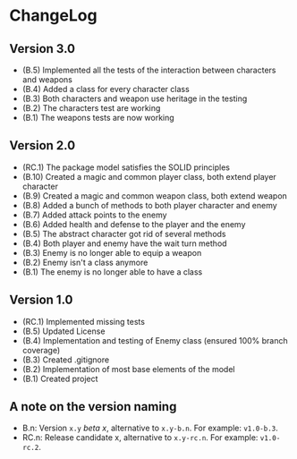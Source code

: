 ChangeLog
=========

Version 3.0
-----------
- (B.5) Implemented all the tests of the interaction between characters and weapons
- (B.4) Added a class for every character class
- (B.3) Both characters and weapon use heritage in the testing
- (B.2) The characters test are working 
- (B.1) The weapons tests are now working

Version 2.0
-----------
- (RC.1) The package model satisfies the SOLID principles
- (B.10) Created a magic and common  player class, both extend player character
- (B.9) Created a magic and common weapon class, both extend weapon
- (B.8) Added a bunch of methods to both player character and enemy
- (B.7) Added attack points to the enemy 
- (B.6) Added health and defense to the player and the enemy
- (B.5) The abstract character got rid of several methods
- (B.4) Both player and enemy have the wait turn method
- (B.3) Enemy is no longer able to equip a weapon
- (B.2) Enemy isn't a class anymore
- (B.1) The enemy is no longer able to have a class


Version 1.0
-----------
- (RC.1) Implemented missing tests
- (B.5) Updated License
- (B.4) Implementation and testing of Enemy class (ensured 100% branch coverage)
- (B.3) Created .gitignore
- (B.2) Implementation of most base elements of the model
- (B.1) Created project

A note on the version naming
----------------------------
- B.n: Version ``x.y`` _beta x_, alternative to ``x.y-b.n``.
  For example: ``v1.0-b.3``.
- RC.n: Release candidate x, alternative to ``x.y-rc.n``.
  For example: ``v1.0-rc.2``.